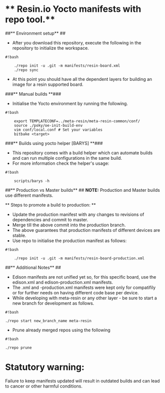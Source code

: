 # ** Resin.io Yocto manifests with repo tool.** #

##** Environment setup** ##

* After you download this repository, execute the following in the repository to initialize the workspace.
```
#!bash

    ./repo init -u .git -m manifests/resin-board.xml
    ./repo sync
```
* At this point you should have all the dependent layers for building an image for a resin supported board.

###** Manual builds **###
* Initialise the Yocto environment by running the following.
```
#!bash

    export TEMPLATECONF=../meta-resin/meta-resin-common/conf/
    source ./poky/oe-init-build-env
    vim conf/local.conf # Set your variables
    bitbake <target>
```

###** Builds using yocto helper [BARYS] **###
* This repository comes with a build helper which can automate builds and can run multiple configurations in the same build.
* For more information check the helper's usage:
```
#!bash

    scripts/barys -h
```

##** Production vs Master builds** ##
**NOTE:** Production and Master builds use different manifests.

** Steps to promote a build to production: **

* Update the production manifest with any changes to revisions of dependencies and commit to master.
* Merge till the above commit into the production branch.
* The above guarantees that production manifests of different devices are stable.
* Use repo to initialise the production manifest as follows:
```
#!bash

    ./repo init -u .git -m manifests/resin-board-production.xml
```

##** Additional Notes** ##
* Edison manifests are not unified yet so, for this specific board, use the edison.xml and edison-production.xml manifests.
* The <board>.xml and <board>-production.xml manifests were kept only for compatifily or for further needs on having different code base per device.
* While developing with meta-resin or any other layer - be sure to start a new branch for development as follows.
```
#!bash

./repo start new_branch_name meta-resin
```
* Prune already merged repos using the following
```
#!bash

./repo prune
```
# **Statutory warning:** #
Failure to keep manifests updated will result in outdated builds and can lead to cancer or other harmful conditions.
